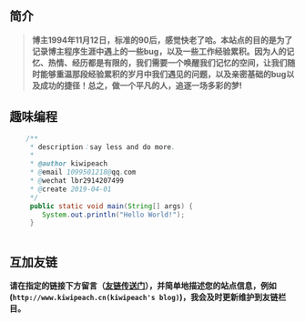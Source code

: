 
## 简介

> **博主1994年11月12日，标准的90后，感觉快老了哈。本站点的目的是为了记录博主程序生涯中遇上的一些bug，以及一些工作经验累积。因为人的记忆、热情、经历都是有限的，我们需要一个唤醒我们记忆的空间，让我们随时能够重温那段经验累积的岁月中我们遇见的问题，以及亲密基础的bug以及成功的捷径！总之，做一个平凡的人，追逐一场多彩的梦!**

## 趣味编程
```java
    /**
     * description：say less and do more.
     *
     * @author kiwipeach
     * @email 1099501218@qq.com
     * @wechat lbr2914207499
     * @create 2019-04-01
     */
     public static void main(String[] args) {
        System.out.println("Hello World!");
     }
   
```

## 互加友链

   **请在指定的链接下方留言（[友链传送门](http://www.kiwipeach.cn/blog/detail/100)），并简单地描述您的站点信息，例如(`http://www.kiwipeach.cn(kiwipeach's blog)`)，我会及时更新维护到友链栏目。**





